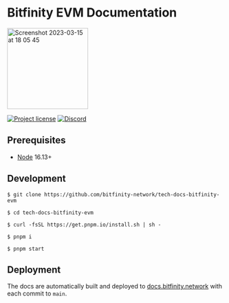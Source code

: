 # Bitfinity EVM Documentation

<img width="188" alt="Screenshot 2023-03-15 at 18 05 45" src="https://user-images.githubusercontent.com/25309184/225402695-30217204-bc98-4014-8f1b-58f64525f745.png">

[![Project license](https://img.shields.io/badge/License-Public%20Domain-blue.svg)](https://creativecommons.org/publicdomain/zero/1.0/)
[![Discord](https://img.shields.io/discord/490367152054992913?label=Discord)](https://discord.gg/7YfgtGzcy7)

## Prerequisites

- [Node] 16.13+

## Development

```console
$ git clone https://github.com/bitfinity-network/tech-docs-bitfinity-evm

$ cd tech-docs-bitfinity-evm

$ curl -fsSL https://get.pnpm.io/install.sh | sh -

$ pnpm i

$ pnpm start
```

## Deployment

The docs are automatically built and deployed to [docs.bitfinity.network](https://docs.bitfinity.network/) with each commit to `main`.

[node]: https://nodejs.org

